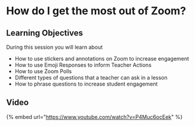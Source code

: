 # How do I get the most out of Zoom?

## Learning Objectives

During this session you will learn about

* How to use stickers and annotations on Zoom to increase engagement
* How to use Emoji Responses to inform Teacher Actions
* How to use Zoom Polls
* Different types of questions that a teacher can ask in a lesson
* How to phrase questions to increase student engagement

## Video

{% embed url="https://www.youtube.com/watch?v=P4Muc6ocEek" %}



